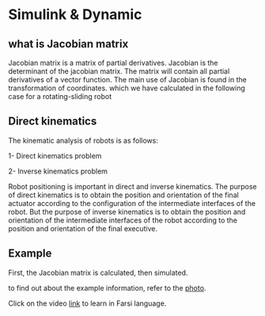# Simulink & Dynamic
## what is Jacobian matrix
Jacobian matrix is a matrix of partial derivatives. Jacobian is the determinant of the jacobian matrix. The matrix will contain all partial derivatives of a vector function. The main use of Jacobian is found in the transformation of coordinates. which we have calculated in the following case for a rotating-sliding robot


## Direct kinematics
The kinematic analysis of robots is as follows:

1- Direct kinematics problem

2- Inverse kinematics problem

Robot positioning is important in direct and inverse kinematics. The purpose of direct kinematics is to obtain the position and orientation of the final actuator according to the configuration of the intermediate interfaces of the robot. But the purpose of inverse kinematics is to obtain the position and orientation of the intermediate interfaces of the robot according to the position and orientation of the final executive.

## Example
First, the Jacobian matrix is calculated, then simulated.

to find out about the example information, refer to the [photo](https://github.com/MasoudMahanian/Dynamic-and-Control-classes-settings/blob/main/simple_sim/pic/Screenshot%20(3).png).

Click on the video [link]((https://drive.google.com/file/d/1QczPEYK8vZ_GgQmiS2mkMY9p6aRgHr4y/view?usp=drive_link)https://drive.google.com/file/d/1QczPEYK8vZ_GgQmiS2mkMY9p6aRgHr4y/view?usp=drive_link) to learn in Farsi language.
